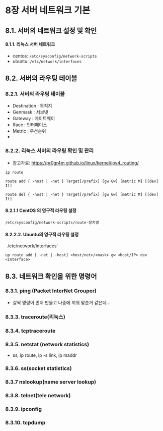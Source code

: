# 8장 서버 네트워크 기본
## 8.1. 서버의 네트워크 설정 및 확인

#### 8.1.1. 리눅스 서버 네트워크
- centos: `/etc/sysconfig/network-scripts`
- ubuntu: `/etc/network/interfaces`

## 8.2. 서버의 라우팅 테이블
### 8.2.1. 서버의 라우팅 테이블
- Destination : 목적지
- Genmask : 서브넷
- Gateway : 게이트웨이
- Iface : 인터페이스
- Metric : 우선순위
- 

### 8.2.2. 리눅스 서버의 라우팅 확인 및 관리
- 참고자료: https://pr0gr4m.github.io/linux/kernel/ipv4_routing/

```
ip route
```

```
route add { -host | -net } Target[/prefix] [gw Gw] [metric M] [[dev] If]
```

```
route del { -host | -net } Target[/prefix] [gw Gw] [metric M] [[dev] If]
```


#### 8.2.1.1 CentOS 의 영구적 라우팅 설정
```
/etc/sysconfig/network-scripts/route-장치명
```

#### 8.2.2.2. Ubuntu의 영구적 라우팅 설정
`
`/etc/network/interfaces`

```
up route add [ -net | -host] <host/net>/<mask> gw <host/IP> dev <Interface>
```

## 8.3. 네트워크 확인을 위한 명령어
### 8.3.1. ping (Packet InterNet Grouper)
- 살짝 명령어 먼저 만들고 나중에 끼워 맞춘거 같은데...

### 8.3.3. traceroute(리눅스)

### 8.3.4. tcptraceroute

### 8.3.5. netstat (network statistics)
- ss, ip route, ip -s link, ip maddr

### 8.3.6. ss(socket statistics)

### 8.3.7 nslookup(name server lookup)

### 8.3.8. telnet(tele network)

### 8.3.9. ipconfig

### 8.3.10. tcpdump
